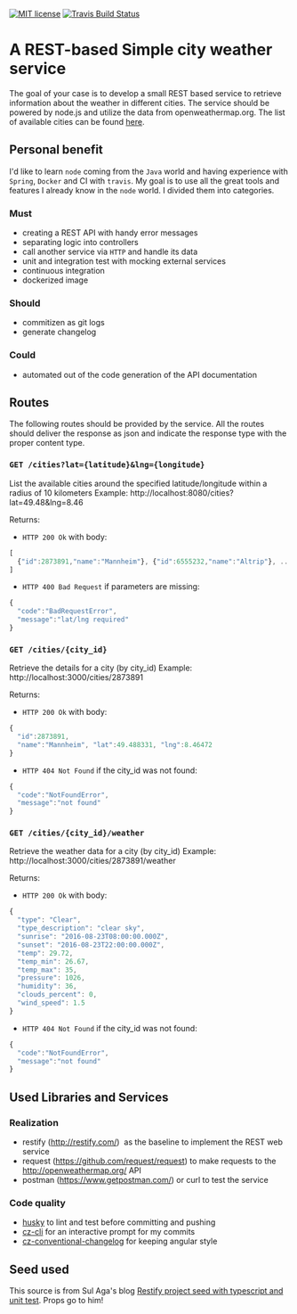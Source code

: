 [![MIT license](http://img.shields.io/badge/license-MIT-brightgreen.svg)](http://opensource.org/licenses/MIT)
[![Travis Build Status](https://travis-ci.org/mavogel/simple-city-service.svg?branch=master)](https://travis-ci.org/mavogel/simple-city-service)

# A REST-based Simple city weather service
The goal of your case is to develop a small REST based service to retrieve information about the weather in different cities. The service should be powered by node.js and utilize the data from openweathermap.org. The list of available cities can be found [here](http://bulk.openweathermap.org/sample/city.list.json.gz).

## Personal benefit
I'd like to learn `node` coming from the `Java` world and having experience with `Spring`, `Docker` and CI with `travis`. My goal is to use all the great tools and features I already know in the `node` world. I divided them into categories.

### Must
- creating a REST API with handy error messages
- separating logic into controllers
- call another service via `HTTP` and handle its data
- unit and integration test with mocking external services
- continuous integration
- dockerized image

### Should
- commitizen as git logs
- generate changelog

### Could
- automated out of the code generation of the API documentation 

## Routes
The following routes should be provided by the service. All the routes should deliver the response as json and indicate the response type with the proper content type.

### `GET /cities?lat={latitude}&lng={longitude}`
List the available cities around the specified latitude/longitude within a radius of 10 kilometers Example: http://localhost:8080/cities?lat=49.48&lng=8.46

Returns:

* `HTTP 200 Ok` with body:
```js
[
  {"id":2873891,"name":"Mannheim"}, {"id":6555232,"name":"Altrip"}, ...
]
```

* `HTTP 400 Bad Request` if parameters are missing:
```js
{
  "code":"BadRequestError",
  "message":"lat/lng required"	
}
```

### `GET /cities/{city_id}`
Retrieve the details for a city (by city_id) Example: http://localhost:3000/cities/2873891

Returns:

* `HTTP 200 Ok` with body:
```js
{
  "id":2873891,
  "name":"Mannheim", "lat":49.488331, "lng":8.46472
}
```

* `HTTP 404 Not Found` if the city_id was not found:
```js
{
  "code":"NotFoundError",
  "message":"not found"
}
```

### `GET /cities/{city_id}/weather`
Retrieve the weather data for a city (by city_id) Example: http://localhost:3000/cities/2873891/weather

Returns:

* `HTTP 200 Ok` with body:
```js
{
  "type": "Clear",
  "type_description": "clear sky",
  "sunrise": "2016-08-23T08:00:00.000Z",
  "sunset": "2016-08-23T22:00:00.000Z",
  "temp": 29.72,
  "temp_min": 26.67,
  "temp_max": 35,
  "pressure": 1026,
  "humidity": 36,
  "clouds_percent": 0,
  "wind_speed": 1.5
}
```

* `HTTP 404 Not Found` if the city_id was not found:
```js
{
  "code":"NotFoundError",
  "message":"not found"
}
```

## Used Libraries and Services
### Realization
* restify (http://restify.com/) ­ as the baseline to implement the REST web service
* request (https://github.com/request/request) ­ to make requests to the http://openweathermap.org/ API
* postman (https://www.getpostman.com/) or curl to test the service

### Code quality
* [husky](https://github.com/typicode/husky) to lint and test before committing and pushing
* [cz-cli](https://github.com/commitizen/cz-cli) for an interactive prompt for my commits
* [cz-conventional-changelog](https://github.com/commitizen/cz-conventional-changelog) for keeping angular style

## Seed used
This source is from Sul Aga's blog <a href="http://www.sulhome.com/Blog/9/restify-project-seed-with-typescript-and-unit-test" target="_blank">Restify project seed with typescript and unit test</a>. Props go to him!
